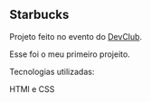 <h2>Starbucks</h2>
<p>Projeto feito no evento do <a href="https://rodolfomori.com.br/devclub/">DevClub</a>.</p>
<p>Esse foi o meu primeiro projeito.</p>
<p>Tecnologias utilizadas:</p>
<p>HTMl e CSS</p>
